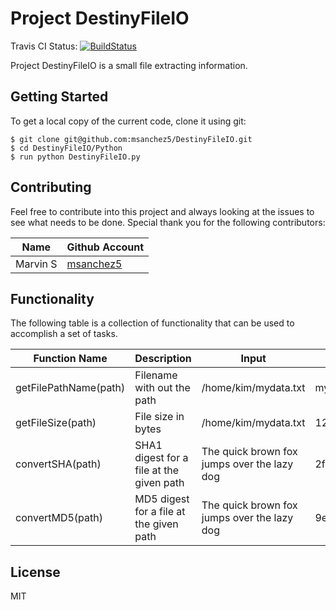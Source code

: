 # Project DestinyFileIO
Travis CI Status:  [![BuildStatus](https://travis-ci.org/msanchez5/DestinyFileIO.svg?branch=master)](https://travis-ci.org/msanchez5/DestinyFileIO)

Project DestinyFileIO is a small file extracting information.

## Getting Started

To get a local copy of the current code, clone it using git:
```
$ git clone git@github.com:msanchez5/DestinyFileIO.git
$ cd DestinyFileIO/Python
$ run python DestinyFileIO.py
```

## Contributing
Feel free to contribute into this project and always looking at the issues to see what needs to be done.
Special thank you for the following contributors:

| Name | Github Account |
| ------ | ------ |
| Marvin S | [msanchez5](http://github.com/msanchez5) |

## Functionality
The following table is a collection of functionality that can be used  to accomplish a set of tasks.

| Function Name | Description | Input | Expected Output
| ----- | ----- | ----- | ----- |
| getFilePathName(path) | Filename with out the path | /home/kim/mydata.txt | mydata.txt |
| getFileSize(path) | File size in bytes | /home/kim/mydata.txt | 129 Kb |
| convertSHA(path) | SHA1 digest for a file at the given path | The quick brown fox jumps over the lazy dog | 2fd4e1c67a2d28fced849ee1bb76e7391b93eb12 |
| convertMD5(path) | MD5 digest for a file at the given path | The quick brown fox jumps over the lazy dog | 9e107d9d372bb6826bd81d3542a419d |

## License
MIT

